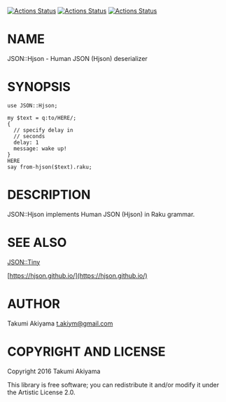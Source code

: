 [![Actions Status](https://github.com/akiym/JSON-Hjson/actions/workflows/linux.yml/badge.svg)](https://github.com/akiym/JSON-Hjson/actions) [![Actions Status](https://github.com/akiym/JSON-Hjson/actions/workflows/macos.yml/badge.svg)](https://github.com/akiym/JSON-Hjson/actions) [![Actions Status](https://github.com/akiym/JSON-Hjson/actions/workflows/windows.yml/badge.svg)](https://github.com/akiym/JSON-Hjson/actions)

NAME
====

JSON::Hjson - Human JSON (Hjson) deserializer

SYNOPSIS
========



    use JSON::Hjson;

    my $text = q:to/HERE/;
    {
      // specify delay in
      // seconds
      delay: 1
      message: wake up!
    }
    HERE
    say from-hjson($text).raku;

DESCRIPTION
===========



JSON::Hjson implements Human JSON (Hjson) in Raku grammar.

SEE ALSO
========

[JSON::Tiny](JSON::Tiny)

[https://hjson.github.io/](https://hjson.github.io/)

AUTHOR
======

Takumi Akiyama <t.akiym@gmail.com>

COPYRIGHT AND LICENSE
=====================

Copyright 2016 Takumi Akiyama

This library is free software; you can redistribute it and/or modify it under the Artistic License 2.0.

